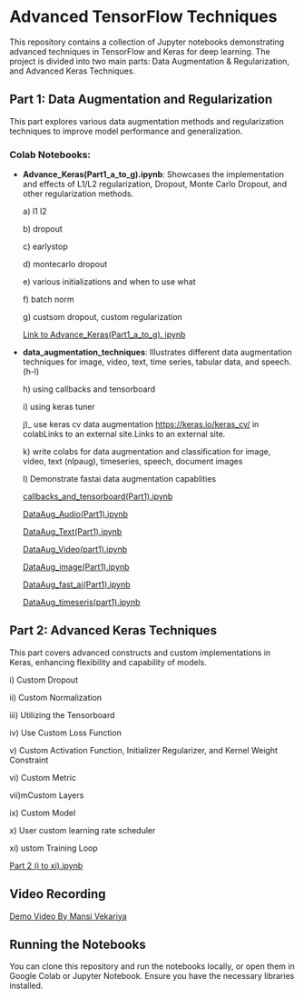 # Advanced TensorFlow Techniques

This repository contains a collection of Jupyter notebooks demonstrating advanced techniques in TensorFlow and Keras for deep learning. The project is divided into two main parts: Data Augmentation & Regularization, and Advanced Keras Techniques.

## Part 1: Data Augmentation and Regularization

This part explores various data augmentation methods and regularization techniques to improve model performance and generalization.

### Colab Notebooks:


- **Advance_Keras(Part1_a_to_g).ipynb**: Showcases the implementation and effects of L1/L2 regularization, Dropout, Monte Carlo Dropout, and other regularization methods.

  a) l1 l2
  
  b) dropout
  
  c) earlystop
  
  d) montecarlo dropout
  
  e) various initializations and when to use what
  
  f) batch norm
  
  g) custsom dropout, custom regularization
  
    [ Link to Advance_Keras(Part1_a_to_g). ipynb](https://colab.research.google.com/drive/13iGmOqX25y2t_04GJLDmaCJypSgmKRLD?usp=sharing)
  
- **data_augmentation_techniques**: Illustrates different data augmentation techniques for image, video, text, time series, tabular data, and speech.(h-l)

  h) using callbacks and tensorboard

  i) using keras tuner
  
  j)_ use keras cv data augmentation https://keras.io/keras_cv/ in colabLinks to an external site.Links to an external site.
  
  k) write colabs for data augmentation and classification  for image, video, text (nlpaug), timeseries, speech, document images 
  
  l) Demonstrate fastai data augmentation capablities 

  
    [callbacks_and_tensorboard(Part1).ipynb](https://colab.research.google.com/drive/1NdTXyF7uz9W-Fg1ivCD1an_WhhWJ2NI0?usp=sharing)
    
    [DataAug_Audio(Part1).ipynb](https://colab.research.google.com/drive/1vNXbPOfnX9K-SZcBFpcPQopj09BphcXJ?usp=sharing)
    
    [DataAug_Text(Part1).ipynb](https://colab.research.google.com/drive/1zGuNg1epw53usALPdCuGaXWAb7S1a4sh?usp=sharing)
    
    [DataAug_Video(part1).ipynb](https://colab.research.google.com/drive/10W6uTGafyIrZ9DEVMnCJ5cBNfpAuciDj?usp=sharing)
    
    [DataAug_image(Part1).ipynb](https://colab.research.google.com/drive/19FQvxNMF6CpardHLJLNGngkQ1nyGq71i?usp=sharing)
    
    [DataAug_fast_ai(Part1).ipynb](https://colab.research.google.com/drive/1AZ00ujlz2eR8yHbE-YEYOCURykdleBHt?usp=sharing)

    [DataAug_timeseris(part1).ipynb](https://colab.research.google.com/drive/1r0Jfm41mjBLcCjBtD6SJccksblAEIblL?usp=sharing)

  
## Part 2: Advanced Keras Techniques

This part covers advanced constructs and custom implementations in Keras, enhancing flexibility and capability of models.

i) Custom Dropout

ii) Custom Normalization

iii) Utilizing the Tensorboard

iv) Use Custom Loss Function

v) Custom Activation Function, Initializer Regularizer, and Kernel Weight Constraint

vi) Custom Metric

vii)mCustom Layers

ix) Custom Model

x) User custom learning rate scheduler

xi) ustom Training Loop


  [Part 2 (i to xi).ipynb](https://colab.research.google.com/drive/1M-zzcnhRbsrJhYW4GOYfylfKdPfe7CZ-?usp=sharing)
  
## Video Recording

[Demo Video By Mansi Vekariya ](https://drive.google.com/file/d/1zXpB_wj9t65Ud5B5vHjXDH369eVIYEfF/view?usp=sharing)


## Running the Notebooks

You can clone this repository and run the notebooks locally, or open them in Google Colab or Jupyter Notebook. Ensure you have the necessary libraries installed.

